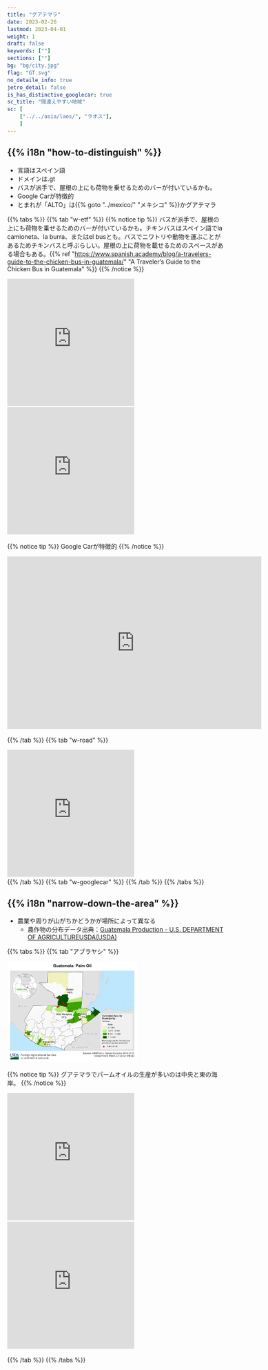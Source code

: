 ```yaml
---
title: "グアテマラ"
date: 2023-02-26
lastmod: 2023-04-01
weight: 1
draft: false
keywords: [""]
sections: [""]
bg: "bg/city.jpg"
flag: "GT.svg"
no_detaile_info: true
jetro_detail: false
is_has_distinctive_googlecar: true
sc_title: "間違えやすい地域"
sc: [
    ["../../asia/laos/", "ラオス"],
    ]
---
```


<div class="main-desciption country-description">
    <h2 class="section-title">{{% i18n "how-to-distinguish" %}}</h2>
    <ul class="rule-list">
        <li>言語は<span class="quiz">スペイン語</span></li>
        <li>ドメインは<span class="quiz">.gt</span></li>
        <li>バスが派手で、屋根の上にも荷物を乗せるためのバーが付いているかも。</li>
        <li>Google Carが特徴的</li>
        <li>とまれが「<span class="quiz">ALTO</span>」は{{% goto "../mexico/" "メキシコ" %}}かグアテマラ</li>
    </ul>
</div>


{{% tabs  %}}
{{% tab "w-etf" %}}
{{% notice tip %}}
バスが派手で、屋根の上にも荷物を乗せるためのバーが付いているかも。チキンバスはスペイン語でla camioneta、la burra、またはel busとも。バスでニワトリや動物を運ぶことがあるためチキンバスと呼ぶらしい。屋根の上に荷物を載せるためのスペースがある場合もある。{{% ref "https://www.spanish.academy/blog/a-travelers-guide-to-the-chicken-bus-in-guatemala/" "A Traveler’s Guide to the Chicken Bus in Guatemala" %}}
{{% /notice %}}
<div class="googlemap-if">
<iframe src="https://www.google.com/maps/embed?pb=!4v1678285133602!6m8!1m7!1svonsqW8I3o_V-H6DqMXfUQ!2m2!1d15.47127207947023!2d-90.37138437853376!3f258.3161581963785!4f-10.2963691260683!5f2.860710194420352" width="295" height="295" style="border:0;" allowfullscreen="" loading="lazy" referrerpolicy="no-referrer-when-downgrade"></iframe>
<iframe src="https://www.google.com/maps/embed?pb=!4v1678285338262!6m8!1m7!1sDSFJcsqcxKcFgliN8LRLPQ!2m2!1d14.58797463037846!2d-90.50131445405357!3f21.438612252403026!4f-4.1815581957442305!5f2.780129043384721" width="295" height="295" style="border:0;" allowfullscreen="" loading="lazy" referrerpolicy="no-referrer-when-downgrade"></iframe>
</div>

{{% notice tip %}}
Google Carが特徴的
{{% /notice %}}
<div class="googlemap-if">
<iframe src="https://www.google.com/maps/embed?pb=!4v1682552199079!6m8!1m7!1sy1zkYxqM9_0AEEZg32silQ!2m2!1d14.90353348739371!2d-90.6782027447204!3f16.380623089322356!4f-81.3000728772805!5f0.4000000000000002" width="590" height="400" style="border:0;" allowfullscreen="" loading="lazy" referrerpolicy="no-referrer-when-downgrade"></iframe>
</div>

{{% /tab %}}
{{% tab "w-road" %}}
<div class="googlemap-if">
<iframe src="https://www.google.com/maps/embed?pb=!4v1682515539101!6m8!1m7!1sfrLINfz-3GOinrlXBbvleA!2m2!1d14.90488787304172!2d-90.67940776587537!3f240.5911790134093!4f-17.908893700407873!5f1.7758818387440702" width="295" height="295" style="border:0;" allowfullscreen="" loading="lazy" referrerpolicy="no-referrer-when-downgrade"></iframe>
</div>
{{% /tab %}}
{{% tab "w-googlecar" %}}
{{% /tab %}}
{{% /tabs %}}



<div class="main-desciption area-description">
    <h2 class="section-title">{{% i18n "narrow-down-the-area" %}}</h2>
    <ul class="rule-list">
        <li>農業や周りが山がちかどうかが場所によって異なる
            <ul>
                <li>農作物の分布データ出典：<a href="https://ipad.fas.usda.gov/countrysummary/default.aspx?id=GT">Guatemala Production - U.S. DEPARTMENT OF AGRICULTUREUSDA(USDA)</a></li>
            </ul>
        </li>
    </ul>
</div>

{{% tabs %}}
{{% tab "アブラヤシ" %}}
<div class="googlemap-if unclickable">
<img src="2023-05-27-19-08-14.png" width="60%" />
</div>

{{% notice tip %}}
グアテマラでパームオイルの生産が多いのは中央と東の海岸。
{{% /notice %}}

<div class="googlemap-if">
<iframe src="https://www.google.com/maps/embed?pb=!4v1685182034939!6m8!1m7!1stetn6Ojd5QIM9vNqf7PUBQ!2m2!1d16.14055322806418!2d-90.18063088457873!3f86.6838692644644!4f-3.2878926522082708!5f0.7725546915467838" width="295" height="295" style="border:0;" allowfullscreen="" loading="lazy" referrerpolicy="no-referrer-when-downgrade"></iframe>
<iframe src="https://www.google.com/maps/embed?pb=!4v1685182084492!6m8!1m7!1siXRysI1lRdYhkzRw4BIfKA!2m2!1d15.61112876200453!2d-88.47185409306853!3f177.1729930044097!4f3.731704273373353!5f0.8119852830719789" width="295" height="295" style="border:0;" allowfullscreen="" loading="lazy" referrerpolicy="no-referrer-when-downgrade"></iframe>
</div>


{{% /tab %}}
{{% /tabs %}}
